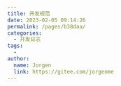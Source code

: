 ```yaml
---
title: 开发规范
date: 2023-02-05 09:14:26
permalink: /pages/b38daa/
categories:
  - 开发日志
tags:
  - 
author: 
  name: Jorgen
  link: https://gitee.com/jorgenme
---
```


